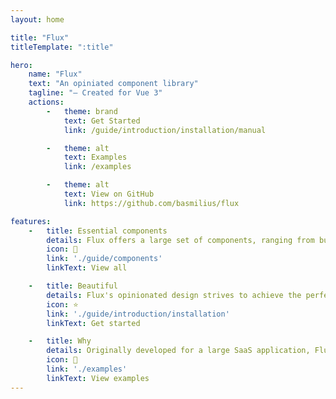 ```yaml
---
layout: home

title: "Flux"
titleTemplate: ":title"

hero:
    name: "Flux"
    text: "An opiniated component library"
    tagline: "— Created for Vue 3"
    actions:
        -   theme: brand
            text: Get Started
            link: /guide/introduction/installation/manual

        -   theme: alt
            text: Examples
            link: /examples

        -   theme: alt
            text: View on GitHub
            link: https://github.com/basmilius/flux

features:
    -   title: Essential components
        details: Flux offers a large set of components, ranging from buttons to data tables, making it a complete solution for most applications.
        icon: 🚀
        link: './guide/components'
        linkText: View all

    -   title: Beautiful
        details: Flux's opinionated design strives to achieve the perfect balance between beauty and functionality.
        icon: ⭐️
        link: './guide/introduction/installation'
        linkText: Get started

    -   title: Why
        details: Originally developed for a large SaaS application, Flux eventually evolved into its own standalone ui library.
        icon: 🤔
        link: './examples'
        linkText: View examples
---
```

